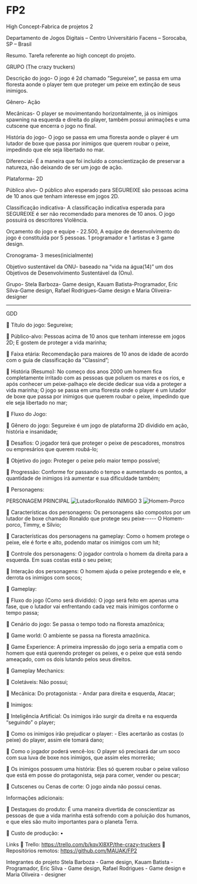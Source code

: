 # FP2

High Concept-Fabrica de projetos 2

Departamento de Jogos Digitais – Centro Universitário Facens – Sorocaba, SP – Brasil

Resumo. Tarefa referente ao high concept do projeto.

GRUPO
(The crazy truckers)

Descrição do jogo- O jogo é 2d chamado ”Segureixe”, se passa em uma 
floresta aonde o player tem que proteger um peixe em extinção de seus inimigos.

Gênero- Ação

Mecânicas- O player se movimentando horizontalmente, já os inimigos 
spawning na esquerda e direita do player, também possui animações e uma 
cutscene que encerra o jogo no final.

História do jogo- O jogo se passa em uma floresta aonde o player é um 
lutador de boxe que passa por inimigos que querem roubar o peixe, 
impedindo que ele seja libertado no mar.

Diferencial- É a maneira que foi incluído a conscientização de preservar a 
natureza, não deixando de ser um jogo de ação.

Plataforma- 2D

Público alvo- O público alvo esperado para SEGUREIXE são pessoas acima 
de 10 anos que tenham interesse em jogos 2D.

Classificação indicativa- A classificação indicativa esperada para 
SEGUREIXE é ser não recomendado para menores de 10 anos. O jogo possuirá 
os descritores Violência.

Orçamento do jogo e equipe - 22.500, A equipe de desenvolvimento 
do jogo é constituída por 5 pessoas. 1 programador e 1 artistas e 3 game 
design.

Cronograma- 3 meses(inicialmente)

Objetivo sustentável da ONU- baseado na “vida na água(14)” um dos 
Objetivos de Desenvolvimento Sustentável da (Onu).

Grupo- Stela Barboza- Game design, Kauam Batista-Programador, 
Eric Silva-Game design, Rafael Rodrigues-Game design e
Maria Oliveira-designer

-------------------------------------------------------------------------------------------

GDD

	Título do jogo: Segureixe;

	Público-alvo: Pessoas acima de 10 anos que tenham interesse em jogos 2D; 
E gostem de proteger a vida marinha;


	Faixa etária: Recomendação para maiores de 10 anos de idade de acordo com o guia de classificação da “Classind”;


	História (Resumo): No começo dos anos 2000 um homem fica completamente irritado com as pessoas que poluem os mares e os rios, e após conhecer um peixe-palhaço ele decide dedicar sua vida a proteger a vida marinha;
O jogo se passa em uma floresta onde o player é um lutador de boxe que passa por inimigos que querem roubar o peixe, impedindo que ele seja libertado no mar;

	Fluxo do Jogo:

	Gênero do jogo: Segureixe é um jogo de plataforma 2D dividido em ação, história e insanidade;

	Desafios: O jogador terá que proteger o peixe de pescadores, monstros ou empresários que querem roubá-lo;

	Objetivo do jogo: Proteger o peixe pelo maior tempo possível;

	Progressão: Conforme for passando o tempo e aumentando os pontos, a quantidade de inimigos irá aumentar e sua dificuldade também;

	 Personagens:

PERSONAGEM PRINCIPAL
![LutadorRonaldo](https://user-images.githubusercontent.com/64094846/139562590-69612abe-9913-46c8-a0ca-017d1cbfa3f8.png)
INIMIGO 3
![Homem-Porco](https://user-images.githubusercontent.com/64094846/139562587-8d7d94ba-e1bc-4613-9a15-617aa917b074.png)


	Características dos personagens: Os personagens são compostos por um lutador de boxe chamado Ronaldo que protege seu peixe----- O Homem-porco, Timmy, e Silvio;

	Características dos personagens na gameplay: Como o homem protege o peixe, ele é forte e alto, podendo matar os inimigos com um hit;

	Controle dos personagens: O jogador controla o homem da direita para a esquerda. Em suas costas está o seu peixe;

	Interação dos personagens: O homem ajuda o peixe protegendo e ele, e derrota os inimigos com socos;

	Gameplay:

	Fluxo do jogo (Como será dividido): O jogo será feito em apenas uma fase, que o lutador vai enfrentando cada vez mais inimigos conforme o tempo passa;

	Cenário do jogo: Se passa o tempo todo na floresta amazônica;

	Game world: O ambiente se passa na floresta amazônica.

	Game Experience: A primeira impressão do jogo seria a empatia com o homem que está querendo proteger os peixes, e o peixe que está sendo ameaçado, com os dois lutando pelos seus direitos.

	Gameplay Mechanics:

	Coletáveis: Não possui;

	Mecânica: Do protagonista: - Andar para direita e esquerda, Atacar;


	Inimigos:


	Inteligência Artificial: Os inimigos irão surgir da direita e na esquerda “seguindo” o player;

	Como os inimigos irão prejudicar o player: - Eles acertarão as costas (o peixe) do player, assim ele tomará dano;

	Como o jogador poderá vencê-los: O player só precisará dar um soco com sua luva de boxe nos inimigos, que assim eles morrerão;

	Os inimigos possuem uma história: Eles só querem roubar o peixe valioso que está em posse do protagonista, seja para comer, vender ou pescar;

	Cutscenes ou Cenas de corte: O jogo ainda não possui cenas.

Informações adicionais:

	Destaques do produto: É uma maneira divertida de conscientizar as pessoas de que a vida marinha está sofrendo com a poluição dos humanos, e que eles são muito importantes para o planeta Terra.

	Custo de produção:
•	









Links
	Trello:	https://trello.com/b/kqvXl8XP/the-crazy-truckers
	Repositórios remotos: https://github.com/MAUAK/FP2
 

Integrantes do projeto
Stela Barboza - Game design,
Kauam Batista - Programador, 
Eric Silva - Game design,
Rafael Rodrigues - Game design e
Maria Oliveira - designer


